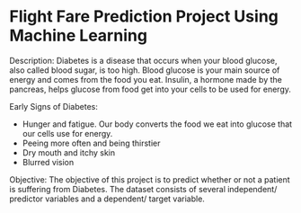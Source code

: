 # Flight Fare Prediction Project Using Machine Learning

Description:
Diabetes is a disease that occurs when your blood glucose, also called blood sugar, is too high. Blood glucose is your main source of energy and comes from the food you eat. Insulin, a hormone made by the pancreas, helps glucose from food get into your cells to be used for energy.

Early Signs of Diabetes:
* Hunger and fatigue. Our body converts the food we eat into glucose that our cells use for energy.
* Peeing more often and being thirstier
* Dry mouth and itchy skin
* Blurred vision

Objective:
The objective of this project is to predict whether or not a patient is suffering from Diabetes. The dataset consists of several independent/ predictor variables and a dependent/ target variable.
